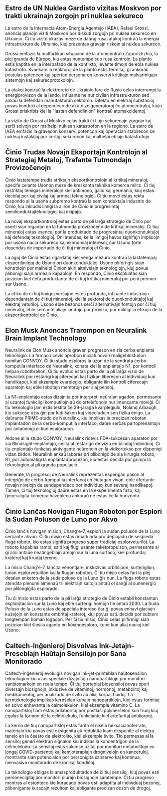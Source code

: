 ## Estro de UN Nuklea Gardisto vizitas Moskvon por trakti ukrainajn zorgojn pri nuklea sekureco

La estro de la Internacia Atom-Energia Agentejo (IAEA), Rafael Grossi, anoncis planojn viziti Moskvon por diskuti zorgojn pri nuklea sekureco en Ukrainio. Ĉi tiu vizito okazas meze de daŭraj rusaj atakoj kontraŭ la energia infrastrukturo de Ukrainio, kiuj prezentas gravajn riskojn al nuklea sekureco.

Grossi emfazis la malfortikan situacion de la atomcentralo Zaporizhzhia, la plej granda de Eŭropo, kiu estas nuntempe sub rusa kontrolo. La planto estis kaptita en la interpafado de la konflikto, levante timojn de ebla nuklea katastrofo. Kvankam la reaktoroj de la planto estis fermitaj, ĝi ankoraŭ postulas potencon kaj spertan personaron konservi kritikajn malvarmigajn sistemojn kaj sekurecprotokolojn.

La atakoj kontraŭ la elektroreto de Ukrainio fare de Rusio celas interrompi la energiprovizon de la lando, influante ne nur civilan infrastrukturon sed ankaŭ la defendan manufakturan sektoron. Difekto en elektraj substacioj povas konduki al dependeco de akutdizelgeneratoroj ĉe atomcentraloj, kiujn Grossi priskribis kiel la "lastan defendlinion" kontraŭ atomakcidentoj.

La vizito de Grossi al Moskvo celas trakti ĉi tiujn sekurecajn zorgojn kaj serĉi solvojn por malhelpi nuklean katastrofon en la regiono. La estro de IAEA emfazis la gravecon konservi potencon kaj operacian stabilecon ĉe nukleaj instalaĵoj por certigi sekurecon kaj malhelpi eblajn katastrofojn.

## Ĉinio Trudas Novajn Eksportajn Kontrolojn al Strategiaj Metaloj, Trafante Tutmondajn Provizoĉenojn

Ĉinio lastatempe trudis striktajn eksportkontrolojn al kritikaj mineraloj, specife celante Usonon meze de kreskanta teknika komerca milito. Ĉi tiuj restriktoj temigas mineralojn kiel antimono, galio kaj germanio, kiuj estas decidaj por kaj civilaj kaj armeaj teknologioj. Ĉi tiu movo estas rekta respondo al la usona subpremo kontraŭ la semikonduktaĵa industrio de Ĉinio, kiu inkludis limigi la aliron de Ĉinio al progresintaj semikonduktaĵteknologioj kaj ekipaĵo.

La novaj eksportkontroloj estas parto de pli larĝa strategio de Ĉinio por aserti sian regadon en la tutmonda provizoĉeno de kritikaj mineraloj. Ĉi tiuj mineraloj estas esencaj por la produktado de progresintaj duonkonduktaĵoj kaj defendaj teknologioj. Oni atendas, ke la limigoj havos signifajn implicojn por usona nacia sekureco kaj ekonomiaj interesoj, ĉar Usono forte dependas de importado de ĉi tiuj mineraloj el Ĉinio.

La agoj de Ĉinio estas rigardataj kiel venĝa mezuro kontraŭ la lastatempaj eksportlimigoj de Usono pri duonkonduktaĵoj. Usono plifortigis siajn kontrolojn por malhelpi Ĉinion akiri altnivelajn teknologiojn, kiuj povus plibonigi siajn armeajn kapablojn. En respondo, Ĉinio ekspluatas sian pozicion kiel ĉefa produktanto de ĉi tiuj kritikaj mineraloj por peni premon sur Usono.

La efiko de ĉi tiuj limigoj verŝajne estos profunda, influante industriojn dependantajn de ĉi tiuj mineraloj, kiel la sektoroj de duonkonduktaĵoj kaj elektraj veturiloj. Usono eble bezonos serĉi alternativajn fontojn por ĉi tiuj mineraloj, eble serĉante aliajn landojn por provizo, por mildigi la efikojn de la eksportkontroloj de Ĉinio.

## Elon Musk Anoncas Trarompon en Neuralink Brain Implant Technology

Neuralink de Elon Musk anoncis gravan progreson en sia cerba enplanta teknologio. La firmao ricevis aprobon iniciati novan realigeblostudon nomitan CONVOY. Ĉi tiu studo esploros la uzon de la sendrata cerbo-komputila interfaco de Neuralink, konata kiel la enplantaĵo N1, por kontroli helpan robotbrakon. Ĉi tiu evoluo estas parto de la pli larĝa vizio de Neuralink por restarigi kaj ciferecan kaj fizikan liberecon al individuoj kun handikapoj, kiel ekzemple kvarplegio, ebligante ilin kontroli ciferecajn aparatojn kaj eble robotajn membrojn per siaj pensoj.

La N1-enplantaĵo estas dizajnita por interpreti neŭralan agadon, permesante al uzantoj funkciigi komputilojn aŭ dolortelefonojn nur intencante moviĝi. Ĉi tiu teknologio jam estis testita ĉe 29-jaraĝa kvarplegiulo, Noland Arbaugh, kiu sukcese uzis ĝin por ludi ŝakon kaj videoludojn sen fizika enigo. La daŭranta PRIME-studo de Neuralink, kiu implikas la precizan robotan implantadon de la cerbo-komputila interfaco, daŭre serĉas partoprenantojn por antaŭenigi ĉi tiun esploradon.

Aldone al la studo CONVOY, Neuralink ricevis FDA-sukcesan aparaton por sia Blindsight-enplantaĵo, celita al restarigo de vizio en blindaj individuoj. Ĉi tiu enplantaĵo funkcias aktivigante neŭronojn en la vidkortekso por disponigi vidan bildon. Neuralink ankaŭ laboras pri plibonigo de sia kirurgia roboto, R1, por aŭtomatigi la enplantadprocezon, kiu estas decida por grimpi la teknologion al pli granda populacio.

Ĝenerale, la progresoj de Neuralink reprezentas esperigan paŝon al integriĝo de cerbo-komputila interfacoj en ĉiutagan vivon, eble ofertante novajn nivelojn de sendependeco por individuoj kun severaj handikapoj. Tamen, ĉi tiuj teknologioj daŭre estas en la eksperimenta fazo, kaj ĝeneraligita komerca havebleco ankoraŭ ne estas ĉe la horizonto.

## Ĉinio Lanĉas Novigan Flugan Roboton por Esplori la Sudan Poluson de Luno por Akvo

Ĉinio lanĉis novigan mision, Chang'e-7, esplori la sudan poluson de la Luno serĉante akvon. Ĉi tiu misio estas rimarkinda pro deplojado de sespieda fluga roboto, kio estas signifa progreso super tradiciaj esplorveturiloj. La roboto kapablas rampi, salti kaj flugi uzante raketpropulson, permesante al ĝi aliri antaŭe neatingeblajn areojn sur la luna surfaco, kiel profundaj krateroj kaj krudaj terenoj.

La misio Chang'e-7, lanĉita venontjare, inkluzivas orbitŝipon, surterigilon, lunan esplorveturilon kaj la flugan roboton. Ĉi tiu misio celas fari la plej detalan enketon de la suda poluso de la Luno ĝis nun. La fluga roboto estas atendita plenumi almenaŭ tri elektrajn saltojn antaŭ ol ŝanĝi al sunenergio por plilongigita esplorado.

Tiu ĉi misio estas parto de la pli larĝa strategio de Ĉinio establi konstantan esplorstacion sur la Luno kaj eble surterigi homojn tie antaŭ 2030. La Suda Poluso de la Luno estas de speciala intereso ĉar ĝi povas enhavi glaciajn kuŝejojn en konstante ombritaj krateroj, kiuj povus esti. decida por subteni longtempan homan loĝadon. Per ĉi tiu misio, Ĉinio celas plifirmigi sian pozicion kiel ŝlosila aganto en kosmoesploro, kune kun aliaj nacioj kiel Usono.

## Caltech-Inĝenieroj Disvolvas Ink-Jetajn-Preseblajn Haŭtajn Sensilojn por Sana Monitorado

Caltech-inĝenieroj evoluigis novigan ink-jet-printeblan haŭtosensilon teknologion kiu uzas speciale dizajnitajn nanopartiklojn por monitori sanbiomarkojn en reala tempo. Ĉi tiuj porteblaj biosensiloj povas spuri diversajn biosignojn, inkluzive de vitaminoj, hormonoj, metabolitoj kaj medikamentoj, per analizado de ŝvito aŭ aliaj korpaj fluidoj. La kernteknologio implikas kernŝelan kubajn nanopartiklojn, kiuj estas formitaj en solvo enhavanta la celmolekulon, kiel ekzemple vitamino C. La nanopartikloj tiam estas prilaboritaj por postlasi polimerŝelon kun truoj kiuj egalas la formon de la celmolekulo, funkciante kiel artefaritaj antikorpoj.

La kerno de tiuj nanopartikloj estas farita el nikela heksacianoferrato, materialo kiu povas esti oksigenita aŭ reduktita kiam eksponite al elektra tensio en la ĉeesto de elektrolito, kiel ekzemple ŝvito. Tio permesas al la sensiloj generi elektran signalon kiu indikas la koncentriĝon de la celmolekulo. La sensiloj estis sukcese uzitaj por monitori metabolitojn en longaj COVID-pacientoj kaj kemioterapiajn drognivelojn en kanceruloj, montrante sian potencialon por personigita sanservo kaj kontinua, neinvasiva monitorado de kronikaj kondiĉoj.

La teknologio ebligas la amasproduktadon de ĉi tiuj sensiloj, kiuj povas esti personecigitaj por monitori plurajn biosignojn samtempe. Ĉi tiu progreso montras al estonteco kie kuracado povas esti adaptita al individuaj bezonoj, plibonigante kuracajn rezultojn kaj ebligante precizan dozon de drogoj.
